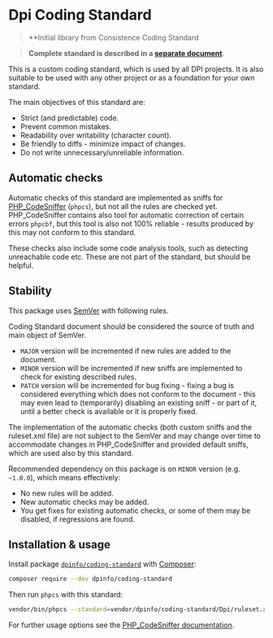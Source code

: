 Dpi Coding Standard
===========================

> **Initial library from Consistence Coding Standard

> **Complete standard is described in a [separate document](dpi-coding-standard.md)**.

This is a custom coding standard, which is used by all DPI projects. It is also suitable to be used with any other project or as a foundation for your own standard.

The main objectives of this standard are:

* Strict (and predictable) code.
* Prevent common mistakes.
* Readability over writability (character count).
* Be friendly to diffs - minimize impact of changes.
* Do not write unnecessary/unreliable information.

Automatic checks
----------------

Automatic checks of this standard are implemented as sniffs for [PHP_CodeSniffer](https://github.com/squizlabs/PHP_CodeSniffer) (`phpcs`), but not all the rules are checked yet. PHP_CodeSniffer contains also tool for automatic correction of certain errors `phpcbf`, but this tool is also not 100% reliable - results produced by this may not conform to this standard.

These checks also include some code analysis tools, such as detecting unreachable code etc. These are not part of the standard, but should be helpful.

Stability
---------

This package uses [SemVer](http://semver.org/) with following rules.

Coding Standard document should be considered the source of truth and main object of SemVer.
* `MAJOR` version will be incremented if new rules are added to the document.
* `MINOR` version will be incremented if new sniffs are implemented to check for existing described rules.
* `PATCH` version will be incremented for bug fixing - fixing a bug is considered everything which does not conform to the document - this may even lead to (temporarily) disabling an existing sniff - or part of it, until a better check is available or it is properly fixed.

The implementation of the automatic checks (both custom sniffs and the ruleset.xml file) are not subject to the SemVer and may change over time to accommodate changes in PHP_CodeSniffer and provided default sniffs, which are used also by this standard.

Recommended dependency on this package is on `MINOR` version (e.g. `~1.0.0`), which means effectively:
* No new rules will be added.
* New automatic checks may be added.
* You get fixes for existing automatic checks, or some of them may be disabled, if regressions are found.

Installation & usage
--------------------

Install package [`dpinfo/coding-standard`](https://packagist.org/packages/Dpi/coding-standard) with [Composer](https://getcomposer.org/):

```bash
composer require --dev dpinfo/coding-standard
```

Then run `phpcs` with this standard:
``` bash
vendor/bin/phpcs --standard=vendor/dpinfo/coding-standard/Dpi/ruleset.xml --extensions=php --encoding=utf-8 -sp src
```

For further usage options see the [PHP_CodeSniffer documentation](https://github.com/squizlabs/PHP_CodeSniffer/wiki).
